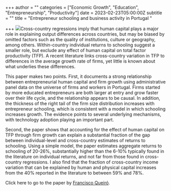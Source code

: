 +++
author = ""
categories = ["Economic Growth", "Education", "Entrepreneurship", "Productivity"]
date = 2023-02-23T05:00:00Z
subtitle = ""
title = "Entrepreneur schooling and business activity in Portugal "

+++
![](https://res.cloudinary.com/portuguese-economic-journal/image/upload/v1677153537/research_report/image_rind7a.png)Cross-country regressions imply that human capital plays a major role in explaining output differences across countries, but may be biased by omitted factors such as the quality of institutions, culture or geography, among others. Within-country individual returns to schooling suggest a smaller role, but exclude any effect of human capital on total factor productivity (TFP). A recent literature links cross-country variation in TFP to differences in the average growth rate of firms, yet little is known about what underlies these differences.  
  
This paper makes two points. First, it documents a strong relationship between entrepreneurial human capital and firm growth using administrative panel data on the universe of firms and workers in Portugal. Firms started by more educated entrepreneurs are both larger at entry and grow faster over their life cycle, and the relationship appears to be causal. In addition, the thickness of the right tail of the firm size distribution increases with entrepreneur schooling, which is consistent with a model in which schooling increases growth. The evidence points to several underlying mechanisms, with technology adoption playing an important part.  
  
Second, the paper shows that accounting for the effect of human capital on TFP through firm growth can explain a substantial fraction of the gap between individual-level and cross-country estimates of returns to schooling. Using a simple model, the paper estimates aggregate returns to schooling of 20-26%, substantially higher than the 6-10% typically found in the literature on individual returns, and not far from those found in cross-country regressions. I also find that the fraction of cross-country income variation that can be explained by human and physical capital increases from the 40% reported in the literature to between 59% and 78%.

Click here to go to the paper by [Francisco Queiró](https://academic.oup.com/restud/article-abstract/89/4/2061/6395373?redirectedFrom=fulltext).